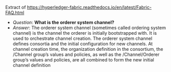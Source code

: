 Extract of https://hyperledger-fabric.readthedocs.io/en/latest/Fabric-FAQ.html  



- *Question*:	**What is the orderer system channel?** 
- *Answer*:	The orderer system channel (sometimes called ordering system channel) is the channel the orderer is initially bootstrapped with. It is used to orchestrate channel creation. The orderer system channel defines consortia and the initial configuration for new channels. At channel creation time, the organization definition in the consortium, the /Channel group’s values and policies, as well as the /Channel/Orderer group’s values and policies, are all combined to form the new initial channel definition